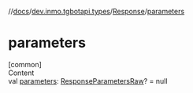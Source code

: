//[docs](../../../index.md)/[dev.inmo.tgbotapi.types](../index.md)/[Response](index.md)/[parameters](parameters.md)



# parameters  
[common]  
Content  
val [parameters](parameters.md): [ResponseParametersRaw](../-response-parameters-raw/index.md)? = null  



